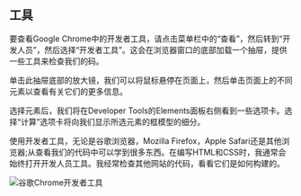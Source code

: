 ## 工具

要查看Google Chrome中的开发者工具，请点击菜单栏中的“查看”，然后转到“开发人员”，然后选择“开发者工具”。这会在浏览器窗口的底部加载一个抽屉，提供一些工具来检查我们的码。

单击此抽屉底部的放大镜，我们可以将鼠标悬停在页面上，然后单击页面上的不同元素以查看有关它们的更多信息。

选择元素后，我们将在Developer Tools的Elements面板右侧看到一些选项卡。选择“计算”选项卡将向我们显示所选元素的框模型的细分。

使用开发者工具，无论是谷歌浏览器，Mozilla Firefox，Apple Safari还是其他浏览器;从查看我们的代码中可以学到很多东西。在编写HTML和CSS时，我通常会始终打开开发人员工具。我经常检查其他网站的代码，看看它们是如何构建的。

![](https://learn.shayhowe.com/assets/images/courses/html-css/opening-the-box-model/developer-tools.png "谷歌Chrome开发者工具")

  


